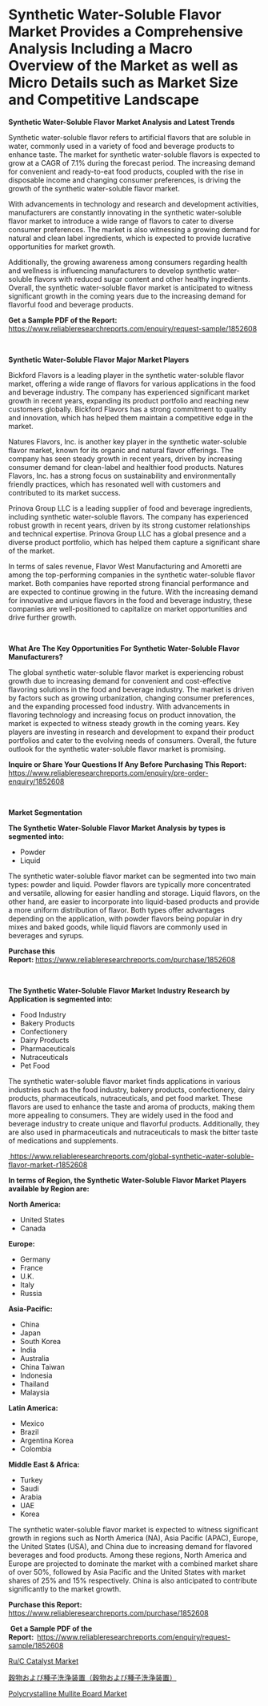 <p><h1>Synthetic Water-Soluble Flavor Market Provides a Comprehensive Analysis Including a Macro Overview of the Market as well as Micro Details such as Market Size and Competitive Landscape</h1></p><p><strong>Synthetic Water-Soluble Flavor Market Analysis and Latest Trends</strong></p>
<p><p>Synthetic water-soluble flavor refers to artificial flavors that are soluble in water, commonly used in a variety of food and beverage products to enhance taste. The market for synthetic water-soluble flavors is expected to grow at a CAGR of 7.1% during the forecast period. The increasing demand for convenient and ready-to-eat food products, coupled with the rise in disposable income and changing consumer preferences, is driving the growth of the synthetic water-soluble flavor market.</p><p>With advancements in technology and research and development activities, manufacturers are constantly innovating in the synthetic water-soluble flavor market to introduce a wide range of flavors to cater to diverse consumer preferences. The market is also witnessing a growing demand for natural and clean label ingredients, which is expected to provide lucrative opportunities for market growth.</p><p>Additionally, the growing awareness among consumers regarding health and wellness is influencing manufacturers to develop synthetic water-soluble flavors with reduced sugar content and other healthy ingredients. Overall, the synthetic water-soluble flavor market is anticipated to witness significant growth in the coming years due to the increasing demand for flavorful food and beverage products.</p></p>
<p><strong>Get a Sample PDF of the Report:&nbsp;</strong> <a href="https://www.reliableresearchreports.com/enquiry/request-sample/1852608">https://www.reliableresearchreports.com/enquiry/request-sample/1852608</a></p>
<p>&nbsp;</p>
<p><strong>Synthetic Water-Soluble Flavor Major Market Players</strong></p>
<p><p>Bickford Flavors is a leading player in the synthetic water-soluble flavor market, offering a wide range of flavors for various applications in the food and beverage industry. The company has experienced significant market growth in recent years, expanding its product portfolio and reaching new customers globally. Bickford Flavors has a strong commitment to quality and innovation, which has helped them maintain a competitive edge in the market.</p><p>Natures Flavors, Inc. is another key player in the synthetic water-soluble flavor market, known for its organic and natural flavor offerings. The company has seen steady growth in recent years, driven by increasing consumer demand for clean-label and healthier food products. Natures Flavors, Inc. has a strong focus on sustainability and environmentally friendly practices, which has resonated well with customers and contributed to its market success.</p><p>Prinova Group LLC is a leading supplier of food and beverage ingredients, including synthetic water-soluble flavors. The company has experienced robust growth in recent years, driven by its strong customer relationships and technical expertise. Prinova Group LLC has a global presence and a diverse product portfolio, which has helped them capture a significant share of the market.</p><p>In terms of sales revenue, Flavor West Manufacturing and Amoretti are among the top-performing companies in the synthetic water-soluble flavor market. Both companies have reported strong financial performance and are expected to continue growing in the future. With the increasing demand for innovative and unique flavors in the food and beverage industry, these companies are well-positioned to capitalize on market opportunities and drive further growth.</p></p>
<p>&nbsp;</p>
<p><strong>What Are The Key Opportunities For Synthetic Water-Soluble Flavor Manufacturers?</strong></p>
<p><p>The global synthetic water-soluble flavor market is experiencing robust growth due to increasing demand for convenient and cost-effective flavoring solutions in the food and beverage industry. The market is driven by factors such as growing urbanization, changing consumer preferences, and the expanding processed food industry. With advancements in flavoring technology and increasing focus on product innovation, the market is expected to witness steady growth in the coming years. Key players are investing in research and development to expand their product portfolios and cater to the evolving needs of consumers. Overall, the future outlook for the synthetic water-soluble flavor market is promising.</p></p>
<p><strong>Inquire or Share Your Questions If Any Before Purchasing This Report:</strong> <a href="https://www.reliableresearchreports.com/enquiry/pre-order-enquiry/1852608">https://www.reliableresearchreports.com/enquiry/pre-order-enquiry/1852608</a></p>
<p>&nbsp;</p>
<p><strong>Market Segmentation</strong></p>
<p><strong>The Synthetic Water-Soluble Flavor Market Analysis by types is segmented into:</strong></p>
<p><ul><li>Powder</li><li>Liquid</li></ul></p>
<p><p>The synthetic water-soluble flavor market can be segmented into two main types: powder and liquid. Powder flavors are typically more concentrated and versatile, allowing for easier handling and storage. Liquid flavors, on the other hand, are easier to incorporate into liquid-based products and provide a more uniform distribution of flavor. Both types offer advantages depending on the application, with powder flavors being popular in dry mixes and baked goods, while liquid flavors are commonly used in beverages and syrups.</p></p>
<p><strong>Purchase this Report:&nbsp;</strong><a href="https://www.reliableresearchreports.com/purchase/1852608">https://www.reliableresearchreports.com/purchase/1852608</a></p>
<p>&nbsp;</p>
<p><strong>The Synthetic Water-Soluble Flavor Market Industry Research by Application is segmented into:</strong></p>
<p><ul><li>Food Industry</li><li>Bakery Products</li><li>Confectionery</li><li>Dairy Products</li><li>Pharmaceuticals</li><li>Nutraceuticals</li><li>Pet Food</li></ul></p>
<p><p>The synthetic water-soluble flavor market finds applications in various industries such as the food industry, bakery products, confectionery, dairy products, pharmaceuticals, nutraceuticals, and pet food market. These flavors are used to enhance the taste and aroma of products, making them more appealing to consumers. They are widely used in the food and beverage industry to create unique and flavorful products. Additionally, they are also used in pharmaceuticals and nutraceuticals to mask the bitter taste of medications and supplements.</p></p>
<p><a href="https://www.reliableresearchreports.com/global-synthetic-water-soluble-flavor-market-r1852608">&nbsp;https://www.reliableresearchreports.com/global-synthetic-water-soluble-flavor-market-r1852608</a></p>
<p><strong>In terms of Region, the Synthetic Water-Soluble Flavor Market Players available by Region are:</strong></p>
<p>
    <p> <strong> North America: </strong>
        <ul>
            <li>United States</li>
            <li>Canada</li>
        </ul>
        </p> 
    <p> <strong> Europe: </strong>
        <ul>
            <li>Germany</li>
            <li>France</li>
            <li>U.K.</li>
            <li>Italy</li>
            <li>Russia</li>
        </ul>
        </p> 
    <p> <strong> Asia-Pacific: </strong>
        <ul>
            <li>China</li>
            <li>Japan</li>
            <li>South Korea</li>
            <li>India</li>
            <li>Australia</li>
            <li>China Taiwan</li>
            <li>Indonesia</li>
            <li>Thailand</li>
            <li>Malaysia</li>
        </ul>
        </p> 
    <p> <strong> Latin America: </strong>
        <ul>
            <li>Mexico</li>
            <li>Brazil</li>
            <li>Argentina Korea</li>
            <li>Colombia</li>
        </ul>
        </p> 
    <p> <strong> Middle East & Africa: </strong>
        <ul>
            <li>Turkey</li>
            <li>Saudi</li>
            <li>Arabia</li>
            <li>UAE</li>
            <li>Korea</li>
        </ul>
    </p>
    </p>
<p><p>The synthetic water-soluble flavor market is expected to witness significant growth in regions such as North America (NA), Asia Pacific (APAC), Europe, the United States (USA), and China due to increasing demand for flavored beverages and food products. Among these regions, North America and Europe are projected to dominate the market with a combined market share of over 50%, followed by Asia Pacific and the United States with market shares of 25% and 15% respectively. China is also anticipated to contribute significantly to the market growth.</p></p>
<p><strong>Purchase this Report: </strong><a href="https://www.reliableresearchreports.com/purchase/1852608">https://www.reliableresearchreports.com/purchase/1852608</a></p>
<p>&nbsp;<strong>Get a Sample PDF of the Report:&nbsp;&nbsp;</strong><a href="https://www.reliableresearchreports.com/enquiry/request-sample/1852608">https://www.reliableresearchreports.com/enquiry/request-sample/1852608</a></p>
<p><strong></strong></p>
<p><p><a href="https://github.com/guneycigdem35/Market-Research-Report-List-3/blob/main/ruc-catalyst-market.md">Ru/C Catalyst Market</a></p><p><a href="https://github.com/LenoraKris2023/Market-Research-Report-List-1/blob/main/9189520138444.md">穀物および種子洗浄装置（穀物および種子洗浄装置）</a></p><p><a href="https://github.com/Paul14Anderson63/Market-Research-Report-List-4/blob/main/polycrystalline-mullite-board-market.md">Polycrystalline Mullite Board Market</a></p></p>